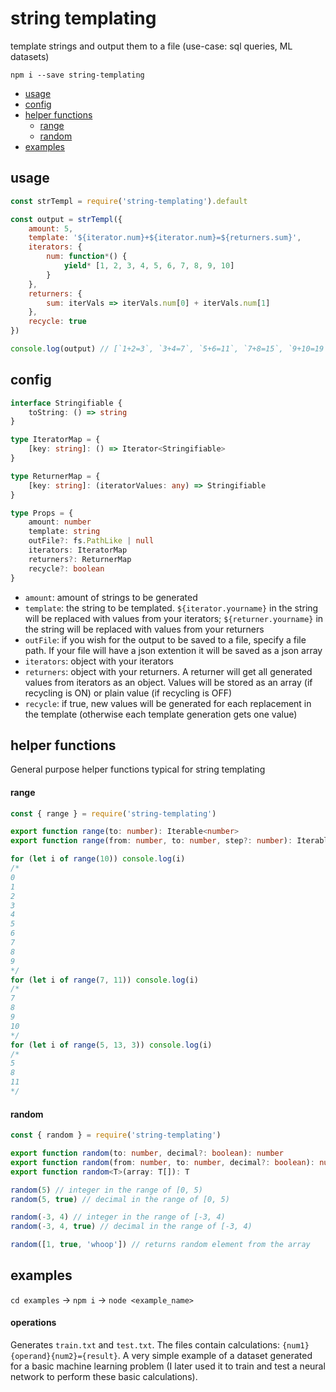 # string templating

template strings and output them to a file (use-case: sql queries, ML datasets)

`npm i --save string-templating`

- [usage](#usage)
- [config](#config)
- [helper functions](#helper-functions)
  - [range](#range)
  - [random](#random)
- [examples](#examples)

## usage

```js
const strTempl = require('string-templating').default

const output = strTempl({
	amount: 5,
	template: '${iterator.num}+${iterator.num}=${returners.sum}',
	iterators: {
		num: function*() {
			yield* [1, 2, 3, 4, 5, 6, 7, 8, 9, 10]
		}
	},
	returners: {
		sum: iterVals => iterVals.num[0] + iterVals.num[1]
	},
	recycle: true
})

console.log(output) // [`1+2=3`, `3+4=7`, `5+6=11`, `7+8=15`, `9+10=19`]
```

## config

```ts
interface Stringifiable {
	toString: () => string
}

type IteratorMap = {
	[key: string]: () => Iterator<Stringifiable>
}

type ReturnerMap = {
	[key: string]: (iteratorValues: any) => Stringifiable
}

type Props = {
	amount: number
	template: string
	outFile?: fs.PathLike | null
	iterators: IteratorMap
	returners?: ReturnerMap
	recycle?: boolean
}
```

- `amount`: amount of strings to be generated
- `template`: the string to be templated. `${iterator.yourname}` in the string will be replaced with values from your iterators; `${returner.yourname}` in the string will be replaced with values from your returners
- `outFile`: if you wish for the output to be saved to a file, specify a file path. If your file will have a json extention it will be saved as a json array
- `iterators`: object with your iterators
- `returners`: object with your returners. A returner will get all generated values from iterators as an object. Values will be stored as an array (if recycling is ON) or plain value (if recycling is OFF)
- `recycle`: if true, new values will be generated for each replacement in the template (otherwise each template generation gets one value)

## helper functions

General purpose helper functions typical for string templating

#### range

```js
const { range } = require('string-templating')
```

```ts
export function range(to: number): Iterable<number>
export function range(from: number, to: number, step?: number): Iterable<number>
```

```js
for (let i of range(10)) console.log(i)
/*
0
1
2
3
4
5
6
7
8
9
*/
for (let i of range(7, 11)) console.log(i)
/*
7
8
9
10
*/
for (let i of range(5, 13, 3)) console.log(i)
/*
5
8
11
*/
```

#### random

```js
const { random } = require('string-templating')
```

```ts
export function random(to: number, decimal?: boolean): number
export function random(from: number, to: number, decimal?: boolean): number
export function random<T>(array: T[]): T
```

```js
random(5) // integer in the range of [0, 5)
random(5, true) // decimal in the range of [0, 5)

random(-3, 4) // integer in the range of [-3, 4)
random(-3, 4, true) // decimal in the range of [-3, 4)

random([1, true, 'whoop']) // returns random element from the array
```

## examples

`cd examples` -> `npm i` -> `node <example_name>`

#### operations

Generates `train.txt` and `test.txt`. The files contain calculations: `{num1}{operand}{num2}={result}`. A very simple example of a dataset generated for a basic machine learning problem (I later used it to train and test a neural network to perform these basic calculations).

